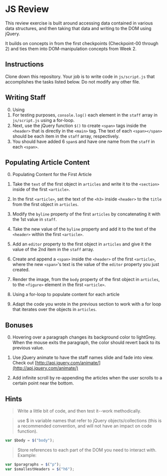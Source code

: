 # JS Review

This review exercise is built around accessing data contained in various data structures, and then taking that data and writing to the DOM using jQuery.

It builds on concepts in from the first checkpoints (Checkpoint-00 through 2) and ties them into DOM-manipulation concepts from Week 2.

## Instructions

Clone down this repository. Your job is to write code in `js/script.js` that accomplishes the tasks listed below. Do not modify any other file.

## Writing Staff

0. Using
  0.  For testing purposes, `console.log()` each element in the `staff` array in `js/script.js` using a for-loop.
  0. Next, use the jQuery function `$()` to create `<span>` tags inside the `<header>` that is directly in the `<main>` tag. The text of each `<span></span>` should be each item in the `staff` array, respectively.
  0. You should have added 6 `span`s and have one name from the `staff` in each `<span>`.

## Populating Article Content

0. Populating Content for the First Article
  0. Take the `text` of the first object in `articles` and write it to the `<section>` inside of the first `<article>`.

  0. In the first `<article>`, set the text of the `<h3>` inside `<header>` to the `title` from the first object in `articles`.

  0. Modify the `byline` property of the first `articles` by concatenating it with the 1st value in `staff`.

  0. Take the new value of the `byline` property and add it to the text of the `<header>` within the first `<article>`.

  0. Add an `editor` property to the first object in `articles` and give it the value of the 2nd item in the `staff` array.

  0. Create and append a `<span>` inside the `<header>` of the first `<article>`, where the new `<span>`'s text is the value of the `editor` property you just created.

  0. Render the image, from the `body` property of the first object in `articles`, to the `<figure>` element in the first `<article>`.

0. Using a for-loop to populate content for each article

  0. Adapt the code you wrote in the previous section to work with a for loop that iterates over the objects in `articles`.


## Bonuses

0. Hovering over a paragraph changes its background color to lightGrey. When the mouse exits the paragraph, the color should revert back to its previous value.

0. Use jQuery animate to have the staff names slide and fade into view. Check out [http://api.jquery.com/animate/](http://api.jquery.com/animate/)

0. Add infinite scroll by re-appending the articles when the user scrolls to a certain point near the bottom.

## Hints

> Write a little bit of code, and then test it--work methodically.

> use $ in variable names that refer to jQuery objects/collections (this is a recommended convention, and will not have an impact on code function).
```js
var $body = $("body");
```

>  Store references to each part of the DOM you need to interact with. Example:
```js
var $paragraphs = $("p");
var $smallestHeaders = $("h6");   
```
